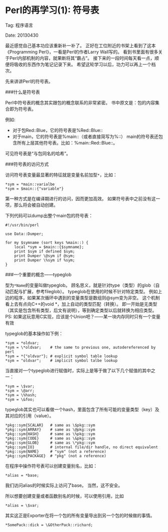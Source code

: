 Perl的再学习(1): 符号表
=======================

Tag: 程序语言

Date: 20130430

最近感觉自己基本功应该重新补一补了。
正好在工位附近的书架上看到了这本《Programming Perl》，一看是Perl的作者Larry Wall写的。
看到书里面有很多关于Perl内部机制的内容，就果断将其“霸占”。
接下来的一段时间每天看一点，顺便将吸收的东西作为笔记记录下来。
希望这轮学习以后，功力可以再上一个档次。

先来讲讲Perl的符号表。

###什么是符号表

Perl中符号表的概念其实跟包的概念联系的非常紧密。
书中原文是：包的内容集合即为符号表。

例如:

*	对于包Red::Blue，它的符号表是%Red::Blue::
*	对于main，它的符号表是%main::（或者直接简写为%::）
	main的符号表还包含所有上层其他符号表。比如：%main::Red::Blue::。

可见符号表是“与包同名的哈希”。

###符号表的访问方式

访问符号表变量最显著的特征就是变量名前加型`*`，比如：

	*sym = *main::varialbe
	*sym = $main::{"variable"}

第一种方式是在编译期进行的访问，因而更加高效。
如果符号表中之前没有这一项，那么将会被自动创建。

下列代码可以dump出整个main包的符号表：

	#!/usr/bin/perl
	
	use Data::Dumper;
	
	for my $symname (sort keys %main::) {
		local *sym = $main::{$symname};
		print $sym if defined $sym;
    	print Dumper \@sym if @sym;
    	print Dumper \%sym if %sym;
	}


###一个重要的概念——typeglob

型为`*Name`的变量叫做typeglob。
顾名思义，就是针对type（类型）的glob（自动匹配与扩展，参考fileglob）。
typeglob在使用的时候不针对特定类型。
例如上边的程序，如果某次循环中遇到的变量类型是数组则@sym变为非空。
这个机制看上去有点向C++的void *，加上自动的类型匹配（转换）。
即一开始是无类型（其实是包含所有类型，后文有说明），等到确定类型以后就转换为相应类型。
PS: 如果这玩意用C实现，应该是个Union吧？——某一块内存同时只有一个变量有效

typeglob的基本操作如下例：

	*sym = *oldvar;
	*sym = \*oldvar;	# the same to previous one, autodereferenced by perl
	*sym = *{"oldvar"};	# explicit symbol table lookup
	*sym = "oldvar";	# implicit symbol talbe lookup

当直接对一个typeglob进行赋值时，实际上是等于做了以下几个赋值的其中之一：

	*sym = \$var;
	*sym = \@arr;
	*sym = \%hash;
	*sym = \&foo;

typeglob其实也可以看做一个hash，里面包含了所有可能的变量类型（key）及其对应的引用（value）。

	*pkg::sym{SCALAR} 	# same as \$pkg::sym
	*pkg::sym{ARRAY} 	# same as \@pkg::sym
	*pkg::sym{HASH} 	# same as \%pkg::sym
	*pkg::sym{CODE} 	# same as \&pkg::sym
	*pkg::sym{GLOB} 	# same as \*pkg::sym
	*pkg::sym{IO} 		# internal file/dir handle, no direct equivalent
	*pkg::sym{NAME} 	# "sym" (not a reference)
	*pkg::sym{PACKAGE} 	# "pkg" (not a reference)
	
在程序中操作符号表可以创建变量别名，比如：

	*alias = *base;

我们访问alias的时候实际上访问了base。
当然，这不安全。

所以想要创建变量或者函数别名的时候，可以使用引用，比如

	*alias = \$var;

其实这正是Exporter在将一个包的所有变量导出到另一个包的时候做的事情。

	*SomePack::dick = \&OtherPack::richard;

